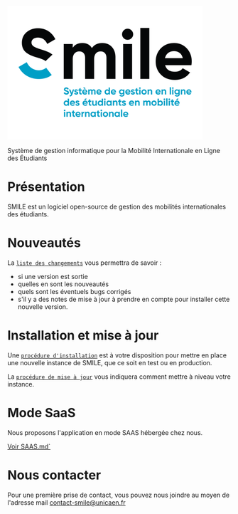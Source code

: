 ![alt smile logo](./assets/logo_smile.png)

Système de gestion informatique pour la Mobilité Internationale en Ligne des Étudiants

# Présentation

SMILE est un logiciel open-source de gestion des mobilités internationales des étudiants.

# Nouveautés

La [`liste des changements`](CHANGELOG.md) vous permettra de savoir : 
- si une version est sortie
- quelles en sont les nouveautés
- quels sont les éventuels bugs corrigés
- s'il y a des notes de mise à jour à prendre en compte pour installer cette nouvelle version.

# Installation et mise à jour

Une [`procédure d'installation`](INSTALL.md) est à votre disposition pour mettre en place une nouvelle instance de SMILE, que ce soit en test ou en production.

La [`procédure de mise à jour`](UPDATE.md) vous indiquera comment mettre à niveau votre instance.  

# Mode SaaS

Nous proposons l'application en mode SAAS hébergée chez nous.

[Voir SAAS.md`](SAAS.md)

# Nous contacter

Pour une première prise de contact, vous pouvez nous joindre au moyen de l'adresse mail contact-smile@unicaen.fr